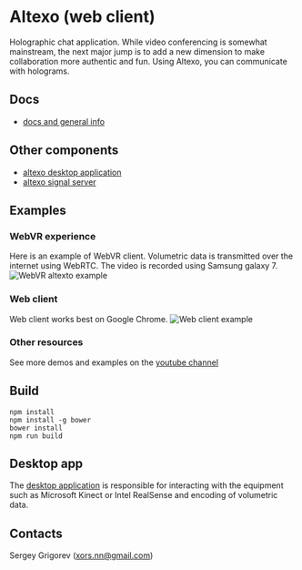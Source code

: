 # Altexo (web client) #

Holographic chat application. While video conferencing is somewhat mainstream, the next major jump is to add a new dimension to make collaboration more authentic and fun. Using Altexo, you can communicate with holograms.

## Docs ##
- [docs and general info](https://github.com/xorsnn/altexo-docs)

## Other components ##

- [altexo desktop application](https://github.com/xorsnn/altexo-desktop-app)
- [altexo signal server](https://github.com/xorsnn/altexo-signal-server)

## Examples ##
### WebVR experience ###

Here is an example of WebVR client. Volumetric data is transmitted over the internet using WebRTC. The video is recorded using Samsung galaxy 7.
![WebVR altexto example](https://github.com/xorsnn/altexo-chat-web/blob/master/static/WebVR.gif)

### Web client ###
Web client works best on Google Chrome.
![Web client example](https://github.com/xorsnn/altexo-chat-web/blob/master/static/web.gif)

### Other resources ###
See more demos and examples on the [youtube channel](https://youtu.be/hpWKITMRGRw)

## Build ##
```
npm install
npm install -g bower
bower install
npm run build
```

## Desktop app ##
The [desktop application](https://github.com/xorsnn/altexo-desktop-app) is responsible for interacting with the equipment such as Microsoft Kinect or Intel RealSense and encoding of volumetric data.

## Contacts ##
Sergey Grigorev (xors.nn@gmail.com)
